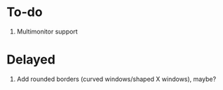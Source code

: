 # To-do

1. Multimonitor support

# Delayed

1. Add rounded borders (curved windows/shaped X windows), maybe?

